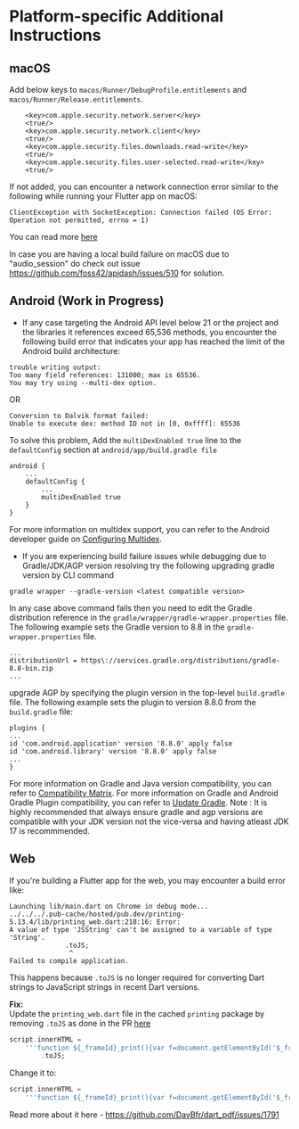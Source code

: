 # Platform-specific Additional Instructions

## macOS

Add below keys to `macos/Runner/DebugProfile.entitlements` and `macos/Runner/Release.entitlements`.

```
	<key>com.apple.security.network.server</key>
	<true/>
	<key>com.apple.security.network.client</key>
	<true/>
	<key>com.apple.security.files.downloads.read-write</key>
	<true/>
	<key>com.apple.security.files.user-selected.read-write</key>
	<true/>
```

If not added, you can encounter a network connection error similar to the following while running your Flutter app on macOS:

```
ClientException with SocketException: Connection failed (OS Error: Operation not permitted, errno = 1)
```

You can read more [here](https://docs.flutter.dev/platform-integration/macos/building#setting-up-entitlements)

In case you are having a local build failure on macOS due to "audio_session" do check out issue https://github.com/foss42/apidash/issues/510 for solution.

## Android (Work in Progress)

- If any case targeting the Android API level below 21 or the project and the libraries it references exceed 65,536 methods, you encounter the following build error that indicates your app has reached the limit of the Android build architecture:
```
trouble writing output:
Too many field references: 131000; max is 65536.
You may try using --multi-dex option.
```
OR
```
Conversion to Dalvik format failed:
Unable to execute dex: method ID not in [0, 0xffff]: 65536
```
To solve this problem,
Add the `multiDexEnabled true` line to the `defaultConfig` section at `android/app/build.gradle file`

```
android {
    ...
    defaultConfig {
        ...
        multiDexEnabled true
    }
}
```

For more information on multidex support, you can refer to the Android developer guide on [Configuring Multidex](https://developer.android.com/studio/build/multidex).

- If you are experiencing build failure issues while debugging due to Gradle/JDK/AGP version resolving try the following
  upgrading gradle version by CLI command
```
gradle wrapper --gradle-version <latest compatible version>
```
In any case above command fails then you need to edit the Gradle distribution reference in the `gradle/wrapper/gradle-wrapper.properties` file. The following example sets the Gradle version to 8.8 in the `gradle-wrapper.properties` file.
```
...
distributionUrl = https\://services.gradle.org/distributions/gradle-8.8-bin.zip
...
```
upgrade AGP by specifying the plugin version in the top-level `build.gradle` file. The following example sets the plugin to version 8.8.0 from the `build.gradle` file:
```
plugins {
...
id 'com.android.application' version '8.8.0' apply false
id 'com.android.library' version '8.8.0' apply false
... 
}

```
For more information on Gradle and Java version compatibility, you can refer to [Compatibility Matrix](https://docs.gradle.org/current/userguide/compatibility.html).
For more information on Gradle and Android Gradle Plugin compatibility, you can refer to [Update Gradle](https://developer.android.com/build/releases/gradle-plugin).
Note : It is highly recommended that always ensure gradle and agp versions are compatible with your JDK version not the vice-versa and having atleast JDK 17 is recommmended.


## Web  

If you're building a Flutter app for the web, you may encounter a build error like:  

```
Launching lib/main.dart on Chrome in debug mode...
../../../.pub-cache/hosted/pub.dev/printing-5.13.4/lib/printing_web.dart:218:16: Error: 
A value of type 'JSString' can't be assigned to a variable of type 'String'.
              .toJS;
               ^
Failed to compile application.
```

This happens because `.toJS` is no longer required for converting Dart strings to JavaScript strings in recent Dart versions.  

**Fix:**  
Update the `printing_web.dart` file in the cached `printing` package by removing `.toJS` as done in the PR [here](https://github.com/DavBfr/dart_pdf/pull/1739/files)

```dart
script.innerHTML =
    '''function ${_frameId}_print(){var f=document.getElementById('$_frameId');f.focus();f.contentWindow.print();}'''
        .toJS;
```

Change it to:  
```dart
script.innerHTML =
    '''function ${_frameId}_print(){var f=document.getElementById('$_frameId');f.focus();f.contentWindow.print();}''';
```

Read more about it here - https://github.com/DavBfr/dart_pdf/issues/1791
